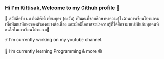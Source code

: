### Hi I'm Kittisak, Welcome to my Github profile 👋
🙋 สวัสดีครับ ผม กิตติศักดิ์ เที่ยงบุตร (ตะวัน) เป็นคนที่ชอบศึกษาหาความรู้ในด้านการเขียนโปรแกรม เพื่อพัฒนาทักษะของตัวเองอย่างต่อเนื่อง และเมื่อมีโอกาสจะนำความรู้ที่ได้ศึกษามาแบ่งปันกับทุกคนที่สนใจในการเขียนโปรแกรม💬

⚡ I’m currently working on my youtube channel.

👯 I’m currently learning Programming & more 😄

<!--
**TKittisak/TKittisak** is a ✨ _special_ ✨ repository because its `README.md` (this file) appears on your GitHub profile.

Here are some ideas to get you started:

- 🔭 I’m currently working on ...
- 🌱 I’m currently learning ...
- 👯 I’m looking to collaborate on ...
- 🤔 I’m looking for help with ...
- 💬 Ask me about ...
- 📫 How to reach me: ...
- 😄 Pronouns: ...
- ⚡ Fun fact: ...
-->
